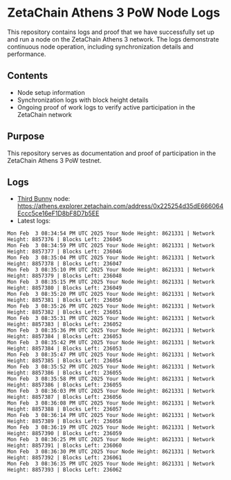 # ZetaChain Athens 3 PoW Node Logs
This repository contains logs and proof that we have successfully set up and run a node on the ZetaChain Athens 3 network. The logs demonstrate continuous node operation, including synchronization details and performance.

## Contents
- Node setup information
- Synchronization logs with block height details
- Ongoing proof of work logs to verify active participation in the ZetaChain network

## Purpose
This repository serves as documentation and proof of participation in the ZetaChain Athens 3 PoW testnet.

## Logs

- [Third Bunny](https://thirdbunny.xyz/) node: https://athens.explorer.zetachain.com/address/0x225254d35dE666064Eccc5ce16eF1D8bF8D7b5EE
- Latest logs:
```
Mon Feb  3 08:34:54 PM UTC 2025 Your Node Height: 8621331 | Network Height: 8857376 | Blocks Left: 236045
Mon Feb  3 08:34:59 PM UTC 2025 Your Node Height: 8621331 | Network Height: 8857377 | Blocks Left: 236046
Mon Feb  3 08:35:04 PM UTC 2025 Your Node Height: 8621331 | Network Height: 8857378 | Blocks Left: 236047
Mon Feb  3 08:35:10 PM UTC 2025 Your Node Height: 8621331 | Network Height: 8857379 | Blocks Left: 236048
Mon Feb  3 08:35:15 PM UTC 2025 Your Node Height: 8621331 | Network Height: 8857380 | Blocks Left: 236049
Mon Feb  3 08:35:20 PM UTC 2025 Your Node Height: 8621331 | Network Height: 8857381 | Blocks Left: 236050
Mon Feb  3 08:35:26 PM UTC 2025 Your Node Height: 8621331 | Network Height: 8857382 | Blocks Left: 236051
Mon Feb  3 08:35:31 PM UTC 2025 Your Node Height: 8621331 | Network Height: 8857383 | Blocks Left: 236052
Mon Feb  3 08:35:36 PM UTC 2025 Your Node Height: 8621331 | Network Height: 8857384 | Blocks Left: 236053
Mon Feb  3 08:35:42 PM UTC 2025 Your Node Height: 8621331 | Network Height: 8857384 | Blocks Left: 236053
Mon Feb  3 08:35:47 PM UTC 2025 Your Node Height: 8621331 | Network Height: 8857385 | Blocks Left: 236054
Mon Feb  3 08:35:52 PM UTC 2025 Your Node Height: 8621331 | Network Height: 8857386 | Blocks Left: 236055
Mon Feb  3 08:35:58 PM UTC 2025 Your Node Height: 8621331 | Network Height: 8857386 | Blocks Left: 236055
Mon Feb  3 08:36:03 PM UTC 2025 Your Node Height: 8621331 | Network Height: 8857387 | Blocks Left: 236056
Mon Feb  3 08:36:08 PM UTC 2025 Your Node Height: 8621331 | Network Height: 8857388 | Blocks Left: 236057
Mon Feb  3 08:36:14 PM UTC 2025 Your Node Height: 8621331 | Network Height: 8857389 | Blocks Left: 236058
Mon Feb  3 08:36:19 PM UTC 2025 Your Node Height: 8621331 | Network Height: 8857390 | Blocks Left: 236059
Mon Feb  3 08:36:25 PM UTC 2025 Your Node Height: 8621331 | Network Height: 8857391 | Blocks Left: 236060
Mon Feb  3 08:36:30 PM UTC 2025 Your Node Height: 8621331 | Network Height: 8857392 | Blocks Left: 236061
Mon Feb  3 08:36:35 PM UTC 2025 Your Node Height: 8621331 | Network Height: 8857393 | Blocks Left: 236062
```
